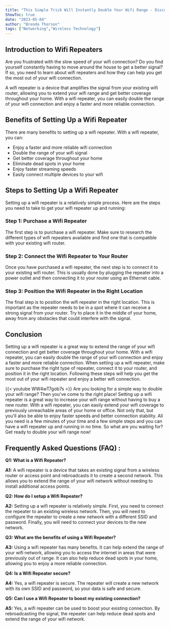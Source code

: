 ```yaml
---
title: "This Simple Trick Will Instantly Double Your Wifi Range - Discover How to Setup a Wifi Repeater Now!"
ShowToc: true 
date: "2023-05-04"
author: "Brenda Thorson" 
tags: ["Networking","Wireless Technology"]
---
```

## Introduction to Wifi Repeaters 
Are you frustrated with the slow speed of your wifi connection? Do you find yourself constantly having to move around the house to get a better signal? If so, you need to learn about wifi repeaters and how they can help you get the most out of your wifi connection. 

A wifi repeater is a device that amplifies the signal from your existing wifi router, allowing you to extend your wifi range and get better coverage throughout your home. With a wifi repeater, you can easily double the range of your wifi connection and enjoy a faster and more reliable connection. 

## Benefits of Setting Up a Wifi Repeater 
There are many benefits to setting up a wifi repeater. With a wifi repeater, you can: 

- Enjoy a faster and more reliable wifi connection 
- Double the range of your wifi signal 
- Get better coverage throughout your home 
- Eliminate dead spots in your home 
- Enjoy faster streaming speeds 
- Easily connect multiple devices to your wifi 

## Steps to Setting Up a Wifi Repeater 
Setting up a wifi repeater is a relatively simple process. Here are the steps you need to take to get your wifi repeater up and running: 

### Step 1: Purchase a Wifi Repeater 
The first step is to purchase a wifi repeater. Make sure to research the different types of wifi repeaters available and find one that is compatible with your existing wifi router. 

### Step 2: Connect the Wifi Repeater to Your Router 
Once you have purchased a wifi repeater, the next step is to connect it to your existing wifi router. This is usually done by plugging the repeater into a power outlet and then connecting it to your router using an Ethernet cable. 

### Step 3: Position the Wifi Repeater in the Right Location 
The final step is to position the wifi repeater in the right location. This is important as the repeater needs to be in a spot where it can receive a strong signal from your router. Try to place it in the middle of your home, away from any obstacles that could interfere with the signal. 

## Conclusion 
Setting up a wifi repeater is a great way to extend the range of your wifi connection and get better coverage throughout your home. With a wifi repeater, you can easily double the range of your wifi connection and enjoy a faster and more reliable connection. When setting up a wifi repeater, make sure to purchase the right type of repeater, connect it to your router, and position it in the right location. Following these steps will help you get the most out of your wifi repeater and enjoy a better wifi connection.

{{< youtube WW4wT7gob7s >}} 
Are you looking for a simple way to double your wifi range? Then you've come to the right place! Setting up a wifi repeater is a great way to increase your wifi range without having to buy a new router. With a wifi repeater, you can easily extend your wifi coverage to previously unreachable areas of your home or office. Not only that, but you'll also be able to enjoy faster speeds and better connection stability. All you need is a few minutes of your time and a few simple steps and you can have a wifi repeater up and running in no time. So what are you waiting for? Get ready to double your wifi range now!

## Frequently Asked Questions (FAQ) :
**Q1: What is a Wifi Repeater?**

**A1:** A wifi repeater is a device that takes an existing signal from a wireless router or access point and rebroadcasts it to create a second network. This allows you to extend the range of your wifi network without needing to install additional access points.

**Q2: How do I setup a Wifi Repeater?**

**A2:** Setting up a wifi repeater is relatively simple. First, you need to connect the repeater to an existing wireless network. Then, you will need to configure the repeater to create a new network with a different SSID and password. Finally, you will need to connect your devices to the new network.

**Q3: What are the benefits of using a Wifi Repeater?**

**A3:** Using a wifi repeater has many benefits. It can help extend the range of your wifi network, allowing you to access the internet in areas that were previously out of range. It can also help reduce dead spots in your home, allowing you to enjoy a more reliable connection.

**Q4: Is a Wifi Repeater secure?**

**A4:** Yes, a wifi repeater is secure. The repeater will create a new network with its own SSID and password, so your data is safe and secure.

**Q5: Can I use a Wifi Repeater to boost my existing connection?**

**A5:** Yes, a wifi repeater can be used to boost your existing connection. By rebroadcasting the signal, the repeater can help reduce dead spots and extend the range of your wifi network.






